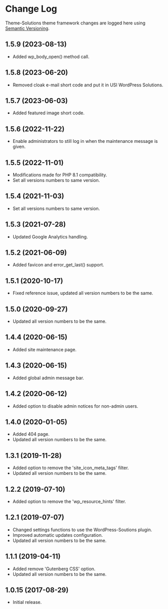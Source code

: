 # Change Log #

Theme-Solutions theme framework changes are logged here using <a href="http://semver.org/">Semantic Versioning</a>.

## 1.5.9 (2023-08-13) ##
* Added wp_body_open() method call.

## 1.5.8 (2023-06-20) ##
* Removed cloak e-mail short code and put it in USI WordPress Solutions.

## 1.5.7 (2023-06-03) ##
* Added featured image short code.

## 1.5.6 (2022-11-22) ##
* Enable administrators to still log in when the maintenance message is given.

## 1.5.5 (2022-11-01) ##
* Modifications made for PHP 8.1 compatibility.
* Set all versions numbers to same version.

## 1.5.4 (2021-11-03) ##
* Set all versions numbers to same version.

## 1.5.3 (2021-07-28) ##
* Updated Google Analytics handling.

## 1.5.2 (2021-06-09) ##
* Added favicon and error_get_last() support.

## 1.5.1 (2020-10-17) ##
* Fixed reference issue, updated all version numbers to be the same.

## 1.5.0 (2020-09-27) ##
* Updated all version numbers to be the same.

## 1.4.4 (2020-06-15) ##
* Added site maintenance page.

## 1.4.3 (2020-06-15) ##
* Added global admin message bar.

## 1.4.2 (2020-06-12) ##
* Added option to disable admin notices for non-admin users.

## 1.4.0 (2020-01-05) ##
* Added 404 page.
* Updated all version numbers to be the same.

## 1.3.1 (2019-11-28) ##
* Added option to remove the 'site_icon_meta_tags' filter.
* Updated all version numbers to be the same.

## 1.2.2 (2019-07-10) ##
* Added option to remove the 'wp_resource_hints' filter.

## 1.2.1 (2019-07-07) ##
* Changed settings functions to use the WordPress-Soutions plugin.
* Improved automatic updates configuration.
* Updated all version numbers to be the same.

## 1.1.1 (2019-04-11) ##
* Added remove 'Gutenberg CSS' option.
* Updated all version numbers to be the same.

## 1.0.15 (2017-08-29) ##
* Initial release.

